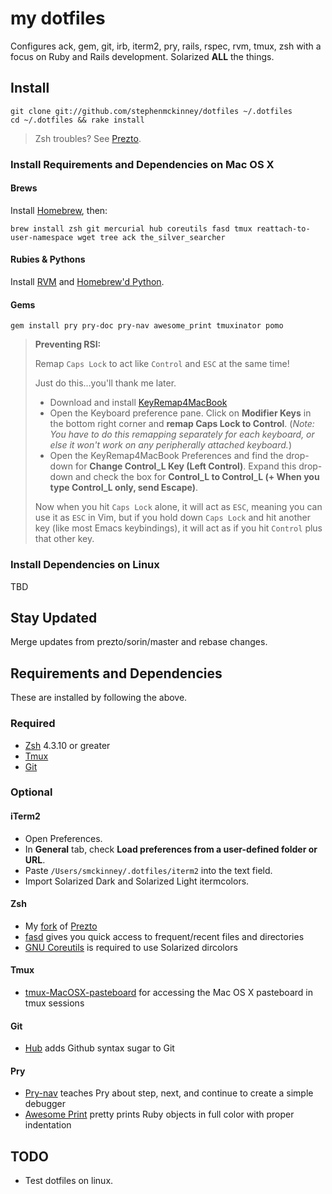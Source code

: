 # my dotfiles

Configures ack, gem, git, irb, iterm2, pry, rails, rspec, rvm,
tmux, zsh with a focus on Ruby and Rails development. Solarized **ALL** the
things.

## Install

    git clone git://github.com/stephenmckinney/dotfiles ~/.dotfiles
    cd ~/.dotfiles && rake install

> Zsh troubles? See [Prezto](https://github.com/stephenmckinney/prezto).

### Install Requirements and Dependencies on Mac OS X

#### Brews

Install [Homebrew](http://mxcl.github.com/homebrew/), then:

    brew install zsh git mercurial hub coreutils fasd tmux reattach-to-user-namespace wget tree ack the_silver_searcher

#### Rubies & Pythons

Install [RVM](http://beginrescueend.com/) and [Homebrew'd Python](https://github.com/mxcl/homebrew/wiki/Homebrew-and-Python).

#### Gems

    gem install pry pry-doc pry-nav awesome_print tmuxinator pomo


> **Preventing RSI:**
>
> Remap `Caps Lock` to act like `Control` and `ESC` at the same time!
>
> Just do this...you'll thank me later.
>
> * Download and install [KeyRemap4MacBook](http://pqrs.org/macosx/keyremap4macbook/pckeyboardhack.html)
> * Open the Keyboard preference pane. Click on **Modifier Keys** in the
> bottom right corner and **remap Caps Lock to Control**.
> (*Note: You have to do this remapping separately for each keyboard, or else it won't work on any peripherally attached keyboard.*)
> * Open the KeyRemap4MacBook Preferences and find the drop-down for
> **Change Control_L Key (Left Control)**. Expand this drop-down and
> check the box for **Control_L to Control_L (+ When you type Control_L only, send Escape)**.
>
> Now when you hit `Caps Lock` alone, it will act as `ESC`, meaning you can
> use it as `ESC` in Vim, but if you hold down `Caps Lock` and hit another
> key (like most Emacs keybindings), it will act as if you hit `Control`
> plus that other key.


### Install Dependencies on Linux

TBD

## Stay Updated

Merge updates from prezto/sorin/master and rebase changes.

## Requirements and Dependencies

These are installed by following the above.

### Required

* [Zsh](http://www.zsh.org/) 4.3.10 or greater
* [Tmux](http://tmux.sourceforge.net/)
* [Git](http://git-scm.com/)

### Optional

#### iTerm2

* Open Preferences.
* In **General** tab, check **Load preferences from a user-defined folder or URL**.
* Paste `/Users/smckinney/.dotfiles/iterm2` into the text field.
* Import Solarized Dark and Solarized Light itermcolors.

#### Zsh
* My [fork](https://github.com/stephenmckinney/prezto) of [Prezto](https://github.com/sorin-ionescu/prezto)
* [fasd](https://github.com/clvv/fasd) gives you quick access to frequent/recent files and directories
* [GNU Coreutils](http://www.gnu.org/software/coreutils/) is required to use Solarized dircolors

#### Tmux
* [tmux-MacOSX-pasteboard](https://github.com/ChrisJohnsen/tmux-MacOSX-pasteboard) for accessing the Mac OS X pasteboard in tmux sessions

#### Git
* [Hub](https://github.com/defunkt/hub) adds Github syntax sugar to Git

#### Pry
* [Pry-nav](https://github.com/nixme/pry-nav) teaches Pry about step, next, and continue to create a simple debugger
* [Awesome Print](https://github.com/michaeldv/awesome_print) pretty prints Ruby objects in full color with proper indentation

## TODO

* Test dotfiles on linux.
